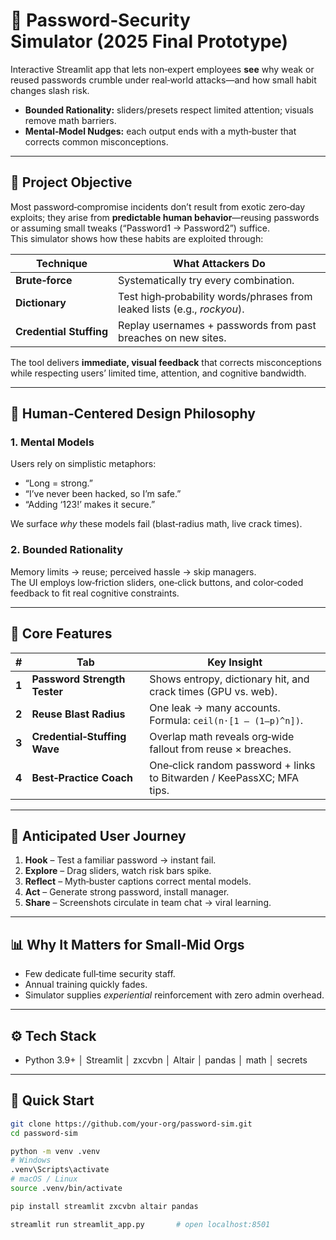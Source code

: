 # 🔐 Password‑Security Simulator (2025 Final Prototype)

Interactive Streamlit app that lets non‑expert employees **see** why weak or reused passwords crumble under real‑world attacks—and how small habit changes slash risk.

- **Bounded Rationality:** sliders/presets respect limited attention; visuals remove math barriers.  
- **Mental‑Model Nudges:** each output ends with a myth‑buster that corrects common misconceptions.

---

## 🎯 Project Objective

Most password‑compromise incidents don’t result from exotic zero‑day exploits; they arise from **predictable human behavior**—reusing passwords or assuming small tweaks (“Password1 → Password2”) suffice.  
This simulator shows how these habits are exploited through:

| Technique | What Attackers Do |
|-----------|------------------|
| **Brute‑force** | Systematically try every combination. |
| **Dictionary** | Test high‑probability words/phrases from leaked lists (e.g., *rockyou*). |
| **Credential Stuffing** | Replay usernames + passwords from past breaches on new sites. |

The tool delivers **immediate, visual feedback** that corrects misconceptions while respecting users’ limited time, attention, and cognitive bandwidth.

---

## 🧠 Human‑Centered Design Philosophy

### 1. Mental Models
Users rely on simplistic metaphors:
* “Long = strong.”  
* “I’ve never been hacked, so I’m safe.”  
* “Adding ‘123!’ makes it secure.”  

We surface *why* these models fail (blast‑radius math, live crack times).

### 2. Bounded Rationality
Memory limits → reuse; perceived hassle → skip managers.  
The UI employs low‑friction sliders, one‑click buttons, and color‑coded feedback to fit real cognitive constraints.

---

## 🧪 Core Features

| # | Tab | Key Insight |
|---|-----|-------------|
| **1** | **Password Strength Tester** | Shows entropy, dictionary hit, and crack times (GPU vs. web). |
| **2** | **Reuse Blast Radius** | One leak → many accounts. Formula: `ceil(n·[1 – (1–p)^n])`. |
| **3** | **Credential‑Stuffing Wave** | Overlap math reveals org‑wide fallout from reuse × breaches. |
| **4** | **Best‑Practice Coach** | One‑click random password + links to Bitwarden / KeePassXC; MFA tips. |

---

## 👥 Anticipated User Journey

1. **Hook** – Test a familiar password → instant fail.  
2. **Explore** – Drag sliders, watch risk bars spike.  
3. **Reflect** – Myth‑buster captions correct mental models.  
4. **Act** – Generate strong password, install manager.  
5. **Share** – Screenshots circulate in team chat → viral learning.

---

## 📊 Why It Matters for Small‑Mid Orgs
* Few dedicate full‑time security staff.  
* Annual training quickly fades.  
* Simulator supplies *experiential* reinforcement with zero admin overhead.

---

## ⚙️ Tech Stack
* Python 3.9+ │ Streamlit │ zxcvbn │ Altair │ pandas │ math │ secrets

---

## 🚀 Quick Start

```bash
git clone https://github.com/your‑org/password‑sim.git
cd password‑sim

python -m venv .venv
# Windows
.venv\Scripts\activate
# macOS / Linux
source .venv/bin/activate

pip install streamlit zxcvbn altair pandas

streamlit run streamlit_app.py       # open localhost:8501
